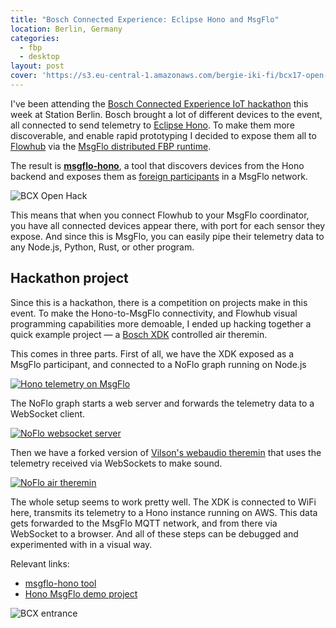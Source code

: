 ```yaml
---
title: "Bosch Connected Experience: Eclipse Hono and MsgFlo"
location: Berlin, Germany
categories:
  - fbp
  - desktop
layout: post
cover: 'https://s3.eu-central-1.amazonaws.com/bergie-iki-fi/bcx17-open-hack.jpg'
---
```

I've been attending the [Bosch Connected Experience IoT hackathon](http://bcw.bosch-si.com/berlin/bcw-hackathon/?refresh=1) this week at Station Berlin. Bosch brought a lot of different devices to the event, all connected to send telemetry to [Eclipse Hono](http://www.eclipse.org/hono/). To make them more discoverable, and enable rapid prototyping I decided to expose them all to [Flowhub](https://flowhub.io) via the [MsgFlo distributed FBP runtime](https://msgflo.org).

The result is **[msgflo-hono](https://github.com/msgflo/msgflo-hono#readme)**, a tool that discovers devices from the Hono backend and exposes them as [foreign participants](https://msgflo.org/docs/foreign/) in a MsgFlo network.

![BCX Open Hack](https://s3.eu-central-1.amazonaws.com/bergie-iki-fi/bcx17-open-hack.jpg)

This means that when you connect Flowhub to your MsgFlo coordinator, you have all connected devices appear there, with port for each sensor they expose. And since this is MsgFlo, you can easily pipe their telemetry data to any Node.js, Python, Rust, or other program.

## Hackathon project

Since this is a hackathon, there is a competition on projects make in this event. To make the Hono-to-MsgFlo connectivity, and Flowhub visual programming capabilities more demoable, I ended up hacking together a quick example project &mdash; a [Bosch XDK](https://xdk.bosch-connectivity.com/) controlled air theremin.

This comes in three parts. First of all, we have the XDK exposed as a MsgFlo participant, and connected to a NoFlo graph running on Node.js

[![Hono telemetry on MsgFlo](https://s3.eu-central-1.amazonaws.com/bergie-iki-fi/bcx17-msgflo-hono-small.png)](https://s3.eu-central-1.amazonaws.com/bergie-iki-fi/bcx17-msgflo-hono.png)

The NoFlo graph starts a web server and forwards the telemetry data to a WebSocket client.

[![NoFlo websocket server](https://s3.eu-central-1.amazonaws.com/bergie-iki-fi/bcx17-noflo-nodejs-small.png)](https://s3.eu-central-1.amazonaws.com/bergie-iki-fi/bcx17-noflo-nodejs.png)

Then we have a forked version of [Vilson's webaudio theremin](http://app.flowhub.io/#example/04847249319d2326fa92) that uses the telemetry received via WebSockets to make sound.

[![NoFlo air theremin](https://s3.eu-central-1.amazonaws.com/bergie-iki-fi/bcx17-noflo-browser-small.png)](https://s3.eu-central-1.amazonaws.com/bergie-iki-fi/bcx17-noflo-browser.png)

The whole setup seems to work pretty well. The XDK is connected to WiFi here, transmits its telemetry to a Hono instance running on AWS. This data gets forwarded to the MsgFlo MQTT network, and from there via WebSocket to a browser. And all of these steps can be debugged and experimented with in a visual way.

Relevant links:

* [msgflo-hono tool](https://github.com/msgflo/msgflo-hono#readme)
* [Hono MsgFlo demo project](https://github.com/msgflo/msgflo-example-bcx17)

![BCX entrance](https://s3.eu-central-1.amazonaws.com/bergie-iki-fi/bcx17-entrance.jpg)
